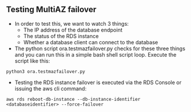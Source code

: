 ## Testing MultiAZ failover 

- In order to test this, we want to watch 3 things:
  - The IP address of the database endpoint
  - The status of the RDS instance
  - Whether a database client can connect to the database
- The python script ora.testmazfailover.py checks for these three things and you can run this in a simple bash shell script loop. Execute the script like this:
```
python3 ora.testmazfailover.py
```
- Testing the RDS instance failover is executed via the RDS Console or issuing the aws cli command: 
```
aws rds reboot-db-instance --db-instance-identifier <databaseidentifier> --force-failover
```
